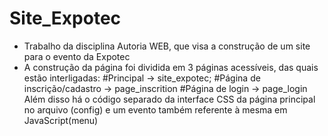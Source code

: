 # Site_Expotec
- Trabalho da disciplina Autoria WEB, que visa a construção de um site para o evento da Expotec
- A construção da página foi dividida em 3 páginas acessíveis, das quais estão interligadas:
      #Principal -> site_expotec;
      #Página de inscrição/cadastro -> page_inscrition
      #Página de login -> page_login
Além disso há o código separado da interface CSS da página principal no arquivo (config) e um evento também referente à mesma em JavaScript(menu)
